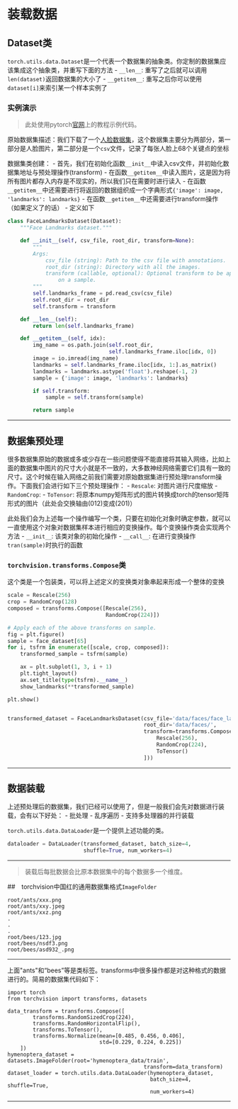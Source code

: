 # 装载数据
## Dataset类
`torch.utils.data.Dataset`是一个代表一个数据集的抽象类。你定制的数据集应该集成这个抽象类，并重写下面的方法
    - `__len__`: 重写了之后就可以调用`len(dataset)`返回数据集的大小了
    - `__getitem__`: 重写之后你可以使用`dataset[i]`来索引某一个样本实例了

### 实例演示
> 此处使用pytorch[官网](https://pytorch.org/tutorials/beginner/data_loading_tutorial.html)上的教程示例代码。

原始数据集描述：我们下载了一个[人脸数据集](https://download.pytorch.org/tutorial/faces.zip)，这个数据集主要分为两部分，第一部分是人脸图片，第二部分是一个`csv`文件，记录了每张人脸上68个关键点的坐标

数据集类创建：
    - 首先，我们在初始化函数`__init__`中读入csv文件，并初始化数据集地址与预处理操作(transform)
    - 在函数`__getitem__`中读入图片，这是因为将所有图片都存入内存是不现实的，所以我们只在需要时进行读入
    - 在函数`__getitem__`中还需要进行将返回的数据组织成一个字典形式`{'image': image, 'landmarks': landmarks}`
    - 在函数`__getitem__`中还需要进行transform操作（如果定义了的话）
    - 定义如下

```python
class FaceLandmarksDataset(Dataset):
    """Face Landmarks dataset."""

    def __init__(self, csv_file, root_dir, transform=None):
        """
        Args:
            csv_file (string): Path to the csv file with annotations.
            root_dir (string): Directory with all the images.
            transform (callable, optional): Optional transform to be applied
                on a sample.
        """
        self.landmarks_frame = pd.read_csv(csv_file)
        self.root_dir = root_dir
        self.transform = transform

    def __len__(self):
        return len(self.landmarks_frame)

    def __getitem__(self, idx):
        img_name = os.path.join(self.root_dir,
                                self.landmarks_frame.iloc[idx, 0])
        image = io.imread(img_name)
        landmarks = self.landmarks_frame.iloc[idx, 1:].as_matrix()
        landmarks = landmarks.astype('float').reshape(-1, 2)
        sample = {'image': image, 'landmarks': landmarks}

        if self.transform:
            sample = self.transform(sample)

        return sample
```
---

## 数据集预处理
很多数据集原始的数据或多或少存在一些问题使得不能直接将其输入网络，比如上面的数据集中图片的尺寸大小就是不一致的，大多数神经网络需要它们具有一致的尺寸。这个时候在输入网络之前我们需要对原始数据集进行预处理transform操作。下面我们会进行如下三个预处理操作：
    - `Rescale`: 对图片进行尺度缩放
    - `RandomCrop`: 
    - `ToTensor`: 将原本numpy矩阵形式的图片转换成torch的tensor矩阵形式的图片（此处会交换轴由(012)变成(201)）

此处我们会为上述每一个操作编写一个类，只要在初始化对象时确定参数，就可以一直使用这个对象对数据集样本进行相应的变换操作。每个变换操作类会实现两个方法
    - `__init__`: 该类对象的初始化操作
    - `__call__`: 在进行变换操作`tran(sample)`时执行的函数

### `torchvision.transforms.Compose`类
这个类是一个包装类，可以将上述定义的变换类对象串起来形成一个整体的变换
```python
scale = Rescale(256)
crop = RandomCrop(128)
composed = transforms.Compose([Rescale(256),
                               RandomCrop(224)])

# Apply each of the above transforms on sample.
fig = plt.figure()
sample = face_dataset[65]
for i, tsfrm in enumerate([scale, crop, composed]):
    transformed_sample = tsfrm(sample)

    ax = plt.subplot(1, 3, i + 1)
    plt.tight_layout()
    ax.set_title(type(tsfrm).__name__)
    show_landmarks(**transformed_sample)

plt.show()


transformed_dataset = FaceLandmarksDataset(csv_file='data/faces/face_landmarks.csv',
                                           root_dir='data/faces/',
                                           transform=transforms.Compose([
                                               Rescale(256),
                                               RandomCrop(224),
                                               ToTensor()
                                           ]))

```
---

## 数据装载
上述预处理后的数据集，我们已经可以使用了，但是一般我们会先对数据进行装载，会有以下好处：
    - 批处理
    - 乱序遍历
    - 支持多处理器的并行装载

`torch.utils.data.DataLoader`是一个提供上述功能的类。
```python
dataloader = DataLoader(transformed_dataset, batch_size=4,
                        shuffle=True, num_workers=4)

```
---

> 装载后每批数据会比原本数据集中的每个数据多一个维度。

##　torchvision中国红的通用数据集格式`ImageFolder`
```
root/ants/xxx.png
root/ants/xxy.jpeg
root/ants/xxz.png
.
.
.
root/bees/123.jpg
root/bees/nsdf3.png
root/bees/asd932_.png
```
---
上面"ants"和“bees”等是类标签。transforms中很多操作都是对这种格式的数据进行的。简易的数据集代码如下：
```pythom
import torch
from torchvision import transforms, datasets

data_transform = transforms.Compose([
        transforms.RandomSizedCrop(224),
        transforms.RandomHorizontalFlip(),
        transforms.ToTensor(),
        transforms.Normalize(mean=[0.485, 0.456, 0.406],
                             std=[0.229, 0.224, 0.225])
    ])
hymenoptera_dataset = datasets.ImageFolder(root='hymenoptera_data/train',
                                           transform=data_transform)
dataset_loader = torch.utils.data.DataLoader(hymenoptera_dataset,
                                             batch_size=4, shuffle=True,
                                             num_workers=4)
```
---

